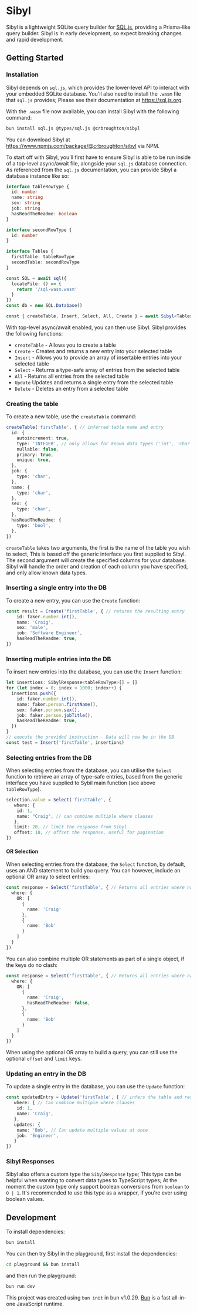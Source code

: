 # Sibyl

Sibyl is a lightweight SQLite query builder for <a href="https://github.com/sql-js/sql.js">SQL.js</a>, providing a Prisma-like query builder. Sibyl is in early development,
so expect breaking changes and rapid development.

## Getting Started

### Installation

Sibyl depends on `sql.js`, which provides the lower-level API to interact with your
embedded SQLite database. You'll also need to install the `.wasm` file that `sql.js`
provides; Please see their documentation at https://sql.js.org.

With the `.wasm` file now available, you can install Sibyl with the following command:

```bash
bun install sql.js @types/sql.js @crbroughton/sibyl
```

You can download Sibyl at https://www.npmjs.com/package/@crbroughton/sibyl via NPM.

To start off with Sibyl, you'll first have to ensure Sibyl is able to be run inside
of a top-level async/await file, alongside your `sql.js` database connection. As
referenced from the `sql.js` documentation, you can provide Sibyl a database instance
like so:

```typescript
interface tableRowType {
  id: number
  name: string
  sex: string
  job: string
  hasReadTheReadme: boolean
}

interface secondRowType {
  id: number
}

interface Tables {
  firstTable: tableRowType
  secondTable: secondRowType
}

const SQL = await sql({
  locateFile: () => {
    return '/sql-wasm.wasm'
  }
})
const db = new SQL.Database()

const { createTable, Insert, Select, All, Create } = await Sibyl<Tables>(db)
```

With top-level async/await enabled, you can then use Sibyl. Sibyl provides the following
functions:

- `createTable` - Allows you to create a table
- `Create` - Creates and returns a new entry into your selected table
- `Insert` - Allows you to provide an array of insertable entries into your selected table
- `Select` - Returns a type-safe array of entries from the selected table
- `All` - Returns all entries from the selected table
- `Update` Updates and returns a single entry from the selected table
- `Delete` - Deletes an entry from a selected table

### Creating the table

To create a new table, use the `createTable` command:

```typescript
createTable('firstTable', { // inferred table name and entry
  id: {
    autoincrement: true,
    type: 'INTEGER', // only allows for known data types ('int', 'char', 'blob')
    nullable: false,
    primary: true,
    unique: true,
  },
  job: {
    type: 'char',
  },
  name: {
    type: 'char',
  },
  sex: {
    type: 'char',
  },
  hasReadTheReadme: {
    type: 'bool',
  },
})
```

`createTable` takes two arguments, the first is the name of the table you wish to select, This
is based off the generic interface you first supplied to Sibyl.
The second argument will create the specified columns for your database. Sibyl will handle the order and creation of each column you have specified, and only allow known data types.

### Inserting a single entry into the DB

To create a new entry, you can use the `Create` function:

```typescript
const result = Create('firstTable', { // returns the resulting entry
    id: faker.number.int(),
    name: 'Craig',
    sex: 'male',
    job: 'Software Engineer',
    hasReadTheReadme: true,
})
```

### Inserting mutiple entries into the DB

To insert new entries into the database, you can use the `Insert` function:

```typescript
let insertions: SibylResponse<tableRowType>[] = []
for (let index = 0; index < 1000; index++) {
  insertions.push({
    id: faker.number.int(),
    name: faker.person.firstName(),
    sex: faker.person.sex(),
    job: faker.person.jobTitle(),
    hasReadTheReadme: true,
  })
}
// execute the provided instruction - Data will now be in the DB
const test = Insert('firstTable', insertions)
```

### Selecting entries from the DB

When selecting entries from the database, you can utilise the `Select` function
to retrieve an array of type-safe entries, based from the generic interface
you have supplied to Sybil main function (see above `tableRowType`).

```typescript
selection.value = Select('firstTable', {
   where: {
    id: 1,
    name: "Craig", // can combine multiple where clauses
   },
   limit: 20, // limit the response from Sibyl
   offset: 10, // offset the response, useful for pagination
})
```

#### OR Selection

When selecting entries from the database, the `Select` function, by
default, uses an AND statement to build you query. You can however,
include an optional OR array to select entries:

```typescript
const response = Select('firstTable', { // Returns all entries where name is Craig OR Bob
  where: {
    OR: [
      {
        name: 'Craig'
      },
      {
        name: 'Bob'
      }
    ]
  }
})
```

You can also combine multiple OR statements as part of a single object,
if the keys do no clash:

```typescript
const response = Select('firstTable', { // Returns all entries where name is Craig OR Bob OR hasReadTheReadme is false
  where: {
    OR: [
      {
        name: 'Craig',
        hasReadTheReadme: false,
      },
      {
        name: 'Bob'
      }
    ]
  }
})
```
When using the optional OR array to build a query, you can still use
the optional `offset` and `limit` keys.

### Updating an entry in the DB

To update a single entry in the database, you can use the `Update` function:

```typescript
const updatedEntry = Update('firstTable', { // infers the table and response type
   where: { // Can combine multiple where clauses
    id: 1,
    name: 'Craig',
   },
   updates: {
    name: 'Bob', // Can update multiple values at once
    job: 'Engineer',
   }
})
```

### Sibyl Responses

Sibyl also offers a custom type the `SibylResponse` type; This type can be helpful
when wanting to convert data types to TypeScript types; At the moment the custom type
only support boolean conversions from `boolean` to `0 | 1`. It's recommended to use
this type as a wrapper, if you're ever using boolean values.

## Development

To install dependencies:

```bash
bun install
```

You can then try Sibyl in the playground, first install the dependencies:

```bash
cd playground && bun install
```

and then run the playground:
```bash
bun run dev
```

This project was created using `bun init` in bun v1.0.29. [Bun](https://bun.sh) is a fast all-in-one JavaScript runtime.
